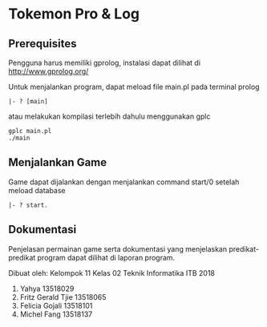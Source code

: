 # Tokemon Pro & Log
## Prerequisites
Pengguna harus memiliki gprolog, instalasi dapat dilihat di
http://www.gprolog.org/

Untuk menjalankan program, dapat meload file main.pl pada terminal prolog
```
|- ? [main]
```

atau melakukan kompilasi terlebih dahulu menggunakan gplc
```
gplc main.pl
./main
```

## Menjalankan Game
Game dapat dijalankan dengan menjalankan command start/0 setelah meload database
```
|- ? start.
```

## Dokumentasi
Penjelasan permainan game serta dokumentasi yang menjelaskan predikat-predikat program dapat dilihat di laporan program.

Dibuat oleh:
Kelompok 11 Kelas 02 Teknik Informatika ITB 2018
1. Yahya		 	    13518029
2. Fritz Gerald Tjie	13518065
3. Felicia Gojali		13518101
4. Michel Fang		    13518137